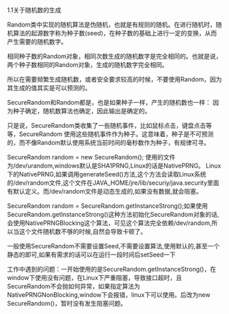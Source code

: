 1.1关于随机数的生成

Random类中实现的随机算法是伪随机，也就是有规则的随机。在进行随机时，随机算法的起源数字称为种子数(seed)，在种子数的基础上进行一定的变换，从而产生需要的随机数字。

相同种子数的Random对象，相同次数生成的随机数字是完全相同的。也就是说，两个种子数相同的Random对象，生成的随机数字完全相同。

所以在需要频繁生成随机数，或者安全要求较高的时候，不要使用Random，因为其生成的值其实是可以预测的。

SecureRandom和Random都是，也是如果种子一样，产生的随机数也一样： 因为种子确定，随机数算法也确定，因此输出是确定的。

只是说，SecureRandom类收集了一些随机事件，比如鼠标点击，键盘点击等等，SecureRandom 使用这些随机事件作为种子。这意味着，种子是不可预测的，而不像Random默认使用系统当前时间的毫秒数作为种子，有规律可寻。

SecureRandom random = new SecureRandom(); 使用的文件为/dev/urandom,windows默认是SHA1PRNG,Linux的话是NativePRNG。
Linux下的NativePRNG,如果调用generateSeed()方法,这个方法会读取Linux系统的/dev/random文件,这个文件在JAVA_HOME/jre/lib/securiy/java.security里面有默认定义。而/dev/random文件是动态生成的,如果没有数据,就会阻塞。

SecureRandom random = SecureRandom.getInstanceStrong();如果使用SecureRandom.getInstanceStrong()这种方法初始化SecureRandom对象的话,会使用NativePRNGBlocking这个算法，可见这个算法完全依赖/dev/random,所以当这个文件随机数不够的时候,自然会导致卡顿了。

一般使用SecureRandom不需要设置Seed,不需要设置算法,使用默认的,甚至一个静态的即可,如果有需求的话可以在运行一段时间后setSeed一下

工作中遇到的问题：一开始使用的是SecureRandom.getInstanceStrong()，在window下使用没有问题，在Linux下严重阻塞，导致接口超时，且SecureRandom不会抛如何异常，如果指定算法为NativePRNGNonBlocking,window下会报错，linux下可以使用。后改为new SecureRandom()，暂时没有发生阻塞问题。

